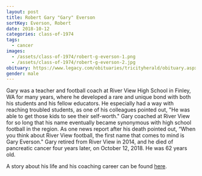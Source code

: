 ```yaml
---
layout: post
title: Robert Gary "Gary" Everson
sortKey: Everson, Robert
date: 2018-10-12
categories: class-of-1974
tags:
  - cancer
images:
  - /assets/class-of-1974/robert-g-everson-1.png
  - /assets/class-of-1974/robert-g-everson-2.jpg
obituary: https://www.legacy.com/obituaries/tricityherald/obituary.aspx?n=gary-everson&pid=190531200
gender: male
---
```

Gary was a teacher and football coach at River View High School in Finley, WA for many years, where he developed a rare and unique bond with both his students and his fellow educators. He especially had a way with reaching troubled students, as one of his colleagues pointed out, "He was able to get those kids to see their self-worth." Gary coached at River View for so long that his name eventually became synonymous with high school football in the region. As one news report after his death pointed out, “When you think about River View football, the first name that comes to mind is Gary Everson." Gary retired from River View in 2014, and he died of pancreatic cancer four years later, on October 12, 2018. He was 62 years old. 

A story about his life and his coaching career can be found [here](https://www.tri-cityherald.com/sports/other-sports/article220712195.html).
